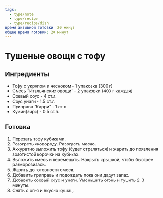 ```yaml
---
tags:
  - type/note
  - type/recipe
  - type/recipe/dish
время активной готовки: 20 минут
общее время готовки: 20 минут
---
```

# Тушеные овощи с тофу
## Ингредиенты

- Тофу с укропом и чесноком - 1 упаковка (300 г)
- Смесь "Итальянские овощи" - 2 упаковки (400 г каждая)
- Соевый соус - 4 ст.л.
- Соус унаги - 1.5 ст.л.
- Приправа "Карри" - 1 ст.л.
- Кумин(зира) - 0.5 ст.л.
## Готовка

1. Порезать тофу кубиками.
2. Разогреть сковороду. Разогреть масло.
3. Аккуратно выложить тофу (будет стреляться) и жарить до появления золотистой корочки на кубиках.
4. Выложить смесь и перемешать. Накрыть крышкой, чтобы быстрее разморозилась.
5. Жарить до готовности смеси.
6. Добавить приправы и подождать пока они дадут запах.
7. Добавить соевый соус и унаги. Уменьшить огонь и тушить 2-3 минуты.
8. Снять с огня и вкусно кушац.